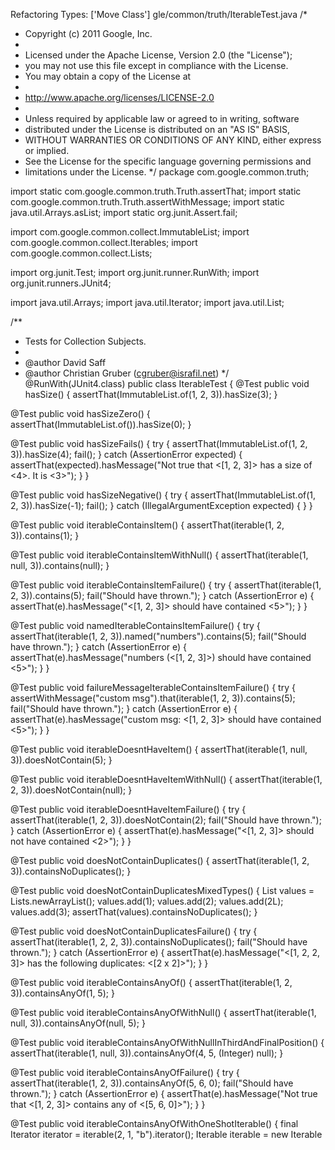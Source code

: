 Refactoring Types: ['Move Class']
gle/common/truth/IterableTest.java
/*
 * Copyright (c) 2011 Google, Inc.
 *
 * Licensed under the Apache License, Version 2.0 (the "License");
 * you may not use this file except in compliance with the License.
 * You may obtain a copy of the License at
 *
 * http://www.apache.org/licenses/LICENSE-2.0
 *
 * Unless required by applicable law or agreed to in writing, software
 * distributed under the License is distributed on an "AS IS" BASIS,
 * WITHOUT WARRANTIES OR CONDITIONS OF ANY KIND, either express or implied.
 * See the License for the specific language governing permissions and
 * limitations under the License.
 */
package com.google.common.truth;

import static com.google.common.truth.Truth.assertThat;
import static com.google.common.truth.Truth.assertWithMessage;
import static java.util.Arrays.asList;
import static org.junit.Assert.fail;

import com.google.common.collect.ImmutableList;
import com.google.common.collect.Iterables;
import com.google.common.collect.Lists;

import org.junit.Test;
import org.junit.runner.RunWith;
import org.junit.runners.JUnit4;

import java.util.Arrays;
import java.util.Iterator;
import java.util.List;

/**
 * Tests for Collection Subjects.
 *
 * @author David Saff
 * @author Christian Gruber (cgruber@israfil.net)
 */
@RunWith(JUnit4.class)
public class IterableTest {
  @Test
  public void hasSize() {
    assertThat(ImmutableList.of(1, 2, 3)).hasSize(3);
  }

  @Test
  public void hasSizeZero() {
    assertThat(ImmutableList.of()).hasSize(0);
  }

  @Test
  public void hasSizeFails() {
    try {
      assertThat(ImmutableList.of(1, 2, 3)).hasSize(4);
      fail();
    } catch (AssertionError expected) {
      assertThat(expected).hasMessage("Not true that <[1, 2, 3]> has a size of <4>. It is <3>");
    }
  }

  @Test
  public void hasSizeNegative() {
    try {
      assertThat(ImmutableList.of(1, 2, 3)).hasSize(-1);
      fail();
    } catch (IllegalArgumentException expected) {
    }
  }

  @Test
  public void iterableContainsItem() {
    assertThat(iterable(1, 2, 3)).contains(1);
  }

  @Test
  public void iterableContainsItemWithNull() {
    assertThat(iterable(1, null, 3)).contains(null);
  }

  @Test
  public void iterableContainsItemFailure() {
    try {
      assertThat(iterable(1, 2, 3)).contains(5);
      fail("Should have thrown.");
    } catch (AssertionError e) {
      assertThat(e).hasMessage("<[1, 2, 3]> should have contained <5>");
    }
  }

  @Test
  public void namedIterableContainsItemFailure() {
    try {
      assertThat(iterable(1, 2, 3)).named("numbers").contains(5);
      fail("Should have thrown.");
    } catch (AssertionError e) {
      assertThat(e).hasMessage("numbers (<[1, 2, 3]>) should have contained <5>");
    }
  }

  @Test
  public void failureMessageIterableContainsItemFailure() {
    try {
      assertWithMessage("custom msg").that(iterable(1, 2, 3)).contains(5);
      fail("Should have thrown.");
    } catch (AssertionError e) {
      assertThat(e).hasMessage("custom msg: <[1, 2, 3]> should have contained <5>");
    }
  }

  @Test
  public void iterableDoesntHaveItem() {
    assertThat(iterable(1, null, 3)).doesNotContain(5);
  }

  @Test
  public void iterableDoesntHaveItemWithNull() {
    assertThat(iterable(1, 2, 3)).doesNotContain(null);
  }

  @Test
  public void iterableDoesntHaveItemFailure() {
    try {
      assertThat(iterable(1, 2, 3)).doesNotContain(2);
      fail("Should have thrown.");
    } catch (AssertionError e) {
      assertThat(e).hasMessage("<[1, 2, 3]> should not have contained <2>");
    }
  }

  @Test
  public void doesNotContainDuplicates() {
    assertThat(iterable(1, 2, 3)).containsNoDuplicates();
  }

  @Test
  public void doesNotContainDuplicatesMixedTypes() {
    List<Object> values = Lists.newArrayList();
    values.add(1);
    values.add(2);
    values.add(2L);
    values.add(3);
    assertThat(values).containsNoDuplicates();
  }

  @Test
  public void doesNotContainDuplicatesFailure() {
    try {
      assertThat(iterable(1, 2, 2, 3)).containsNoDuplicates();
      fail("Should have thrown.");
    } catch (AssertionError e) {
      assertThat(e).hasMessage("<[1, 2, 2, 3]> has the following duplicates: <[2 x 2]>");
    }
  }

  @Test
  public void iterableContainsAnyOf() {
    assertThat(iterable(1, 2, 3)).containsAnyOf(1, 5);
  }

  @Test
  public void iterableContainsAnyOfWithNull() {
    assertThat(iterable(1, null, 3)).containsAnyOf(null, 5);
  }

  @Test
  public void iterableContainsAnyOfWithNullInThirdAndFinalPosition() {
    assertThat(iterable(1, null, 3)).containsAnyOf(4, 5, (Integer) null);
  }

  @Test
  public void iterableContainsAnyOfFailure() {
    try {
      assertThat(iterable(1, 2, 3)).containsAnyOf(5, 6, 0);
      fail("Should have thrown.");
    } catch (AssertionError e) {
      assertThat(e).hasMessage("Not true that <[1, 2, 3]> contains any of <[5, 6, 0]>");
    }
  }

  @Test
  public void iterableContainsAnyOfWithOneShotIterable() {
    final Iterator<Object> iterator = iterable(2, 1, "b").iterator();
    Iterable<Object> iterable =
        new Iterable<Object>() {
          @Override
          public Iterator<Object> iterator() {
            return iterator;
          }
        };

    assertThat(iterable).containsAnyOf(3, "a", 7, "b", 0);
  }

  @Test
  public void iterableContainsAllOfWithMany() {
    assertThat(iterable(1, 2, 3)).containsAllOf(1, 2);
  }

  @Test
  public void iterableContainsAllOfWithDuplicates() {
    assertThat(iterable(1, 2, 2, 2, 3)).containsAllOf(2, 2);
  }

  @Test
  public void iterableContainsAllOfWithNull() {
    assertThat(iterable(1, null, 3)).containsAllOf(3, (Integer) null);
  }

  @Test
  public void iterableContainsAllOfWithNullAtThirdAndFinalPosition() {
    assertThat(iterable(1, null, 3)).containsAllOf(1, 3, null);
  }

  @Test
  public void iterableContainsAllOfFailure() {
    try {
      assertThat(iterable(1, 2, 3)).containsAllOf(1, 2, 4);
      fail("Should have thrown.");
    } catch (AssertionError e) {
      assertThat(e)
          .hasMessage("Not true that <[1, 2, 3]> contains all of <[1, 2, 4]>. It is missing <[4]>");
    }
  }

  @Test
  public void iterableContainsAllOfWithExtras() {
    try {
      assertThat(iterable("y", "x")).containsAllOf("x", "y", "z");
    } catch (AssertionError expected) {
      assertThat(expected)
          .hasMessage("Not true that <[y, x]> contains all of <[x, y, z]>. It is missing <[z]>");
      return;
    }
    fail("Should have thrown.");
  }

  @Test
  public void iterableContainsAllOfWithExtraCopiesOfOutOfOrder() {
    try {
      assertThat(iterable("y", "x")).containsAllOf("x", "y", "y");
    } catch (AssertionError expected) {
      assertThat(expected)
          .hasMessage("Not true that <[y, x]> contains all of <[x, y, y]>. It is missing <[y]>");
      return;
    }
    fail("Should have thrown.");
  }

  @Test
  public void iterableContainsAllOfWithDuplicatesFailure() {
    try {
      assertThat(iterable(1, 2, 3)).containsAllOf(1, 2, 2, 2, 3, 4);
      fail("Should have thrown.");
    } catch (AssertionError e) {
      assertThat(e)
          .hasMessage(
              "Not true that <[1, 2, 3]> contains all of <[1, 2, 2, 2, 3, 4]>. "
                  + "It is missing <[2 [2 copies], 4]>");
    }
  }

  /*
   * Slightly subtle test to ensure that if multiple equal elements are found
   * to be missing we only reference it once in the output message.
   */
  @Test
  public void iterableContainsAllOfWithDuplicateMissingElements() {
    try {
      assertThat(iterable(1, 2)).containsAllOf(4, 4, 4);
      fail("Should have thrown.");
    } catch (AssertionError e) {
      assertThat(e)
          .hasMessage(
              "Not true that <[1, 2]> contains all of <[4, 4, 4]>. It is missing <[4 [3 copies]]>");
    }
  }

  @Test
  public void iterableContainsAllOfWithNullFailure() {
    try {
      assertThat(iterable(1, null, 3)).containsAllOf(1, null, null, 3);
      fail("Should have thrown.");
    } catch (AssertionError e) {
      assertThat(e)
          .hasMessage(
              "Not true that <[1, null, 3]> contains all of <[1, null, null, 3]>. "
                  + "It is missing <[null]>");
    }
  }

  @Test
  public void iterableContainsAllOfInOrder() {
    assertThat(iterable(3, 2, 5)).containsAllOf(3, 2, 5).inOrder();
  }

  @Test
  public void iterableContainsAllOfInOrderWithGaps() {
    assertThat(iterable(3, 2, 5)).containsAllOf(3, 5).inOrder();
    assertThat(iterable(3, 2, 2, 4, 5)).containsAllOf(3, 2, 2, 5).inOrder();
    assertThat(iterable(3, 1, 4, 1, 5)).containsAllOf(3, 1, 5).inOrder();
    assertThat(iterable("x", "y", "y", "z")).containsAllOf("x", "y", "z").inOrder();
    assertThat(iterable("x", "x", "y", "z")).containsAllOf("x", "y", "z").inOrder();
    assertThat(iterable("z", "x", "y", "z")).containsAllOf("x", "y", "z").inOrder();
    assertThat(iterable("x", "x", "y", "z", "x")).containsAllOf("x", "y", "z", "x").inOrder();
  }

  @Test
  public void iterableContainsAllOfInOrderWithNull() {
    assertThat(iterable(3, null, 5)).containsAllOf(3, null, 5).inOrder();
    assertThat(iterable(3, null, 7, 5)).containsAllOf(3, null, 5).inOrder();
  }

  @Test
  public void iterableContainsAllOfInOrderWithFailure() {
    try {
      assertThat(iterable(1, null, 3)).containsAllOf(null, 1, 3).inOrder();
      fail("Should have thrown.");
    } catch (AssertionError e) {
      assertThat(e)
          .hasMessage("Not true that <[1, null, 3]> contains all elements in order <[null, 1, 3]>");
    }
  }

  @Test
  public void iterableContainsAllOfInOrderWithOneShotIterable() {
    final Iterable<Object> iterable = iterable(2, 1, null, 4, "a", 3, "b");
    final Iterator<Object> iterator = iterable.iterator();
    Iterable<Object> oneShot =
        new Iterable<Object>() {
          @Override
          public Iterator<Object> iterator() {
            return iterator;
          }

          @Override
          public String toString() {
            return Iterables.toString(iterable);
          }
        };

    assertThat(oneShot).containsAllOf(1, null, 3).inOrder();
  }

  @Test
  public void iterableContainsAllOfInOrderWithOneShotIterableWrongOrder() {
    final Iterator<Object> iterator = iterable(2, 1, null, 4, "a", 3, "b").iterator();
    Iterable<Object> iterable =
        new Iterable<Object>() {
          @Override
          public Iterator<Object> iterator() {
            return iterator;
          }

          @Override
          public String toString() {
            return "BadIterable";
          }
        };

    try {
      assertThat(iterable).containsAllOf(1, 3, null).inOrder();
      fail("Should have thrown.");
    } catch (AssertionError e) {
      assertThat(e)
          .hasMessage("Not true that <BadIterable> contains all elements in order <[1, 3, null]>");
    }
  }

  @Test
  public void iterableContainsNoneOf() {
    assertThat(iterable(1, 2, 3)).containsNoneOf(4, 5, 6);
  }

  @Test
  public void iterableContainsNoneOfFailure() {
    try {
      assertThat(iterable(1, 2, 3)).containsNoneOf(1, 2, 4);
      fail("Should have thrown.");
    } catch (AssertionError e) {
      assertThat(e)
          .hasMessage(
              "Not true that <[1, 2, 3]> contains none of <[1, 2, 4]>. It contains <[1, 2]>");
    }
  }

  @Test
  public void iterableContainsNoneOfFailureWithDuplicateInSubject() {
    try {
      assertThat(iterable(1, 2, 2, 3)).containsNoneOf(1, 2, 4);
      fail("Should have thrown.");
    } catch (AssertionError e) {
      assertThat(e)
          .hasMessage(
              "Not true that <[1, 2, 2, 3]> contains none of <[1, 2, 4]>. It contains <[1, 2]>");
    }
  }

  @Test
  public void iterableContainsNoneOfFailureWithDuplicateInExpected() {
    try {
      assertThat(iterable(1, 2, 3)).containsNoneOf(1, 2, 2, 4);
      fail("Should have thrown.");
    } catch (AssertionError e) {
      assertThat(e)
          .hasMessage(
              "Not true that <[1, 2, 3]> contains none of <[1, 2, 2, 4]>. It contains <[1, 2]>");
    }
  }

  @Test
  public void listContainsExactlyArray() {
    String[] stringArray = {"a", "b"};
    ImmutableList<String[]> iterable = ImmutableList.of(stringArray);
    // This test fails w/o the explicit cast
    assertThat(iterable).containsExactly((Object) stringArray);
  }

  @Test
  public void arrayContainsExactly() {
    ImmutableList<String> iterable = ImmutableList.of("a", "b");
    String[] array = {"a", "b"};
    assertThat(iterable).containsExactly(array);
  }

  @Test
  public void iterableContainsExactlyWithMany() {
    assertThat(iterable(1, 2, 3)).containsExactly(1, 2, 3);
  }

  @Test
  public void iterableContainsExactlyOutOfOrder() {
    assertThat(iterable(1, 2, 3, 4)).containsExactly(3, 1, 4, 2);
  }

  @Test
  public void iterableContainsExactlyWithDuplicates() {
    assertThat(iterable(1, 2, 2, 2, 3)).containsExactly(1, 2, 2, 2, 3);
  }

  @Test
  public void iterableContainsExactlyWithDuplicatesOutOfOrder() {
    assertThat(iterable(1, 2, 2, 2, 3)).containsExactly(2, 1, 2, 3, 2);
  }

  @Test
  public void iterableContainsExactlyWithOnlyNull() {
    Iterable<Object> actual = iterable((Object) null);
    assertThat(actual).containsExactly(null);
  }

  @Test
  public void iterableContainsExactlyWithNullSecond() {
    assertThat(iterable(1, null)).containsExactly(1, null);
  }

  @Test
  public void iterableContainsExactlyWithNullThird() {
    assertThat(iterable(1, 2, null)).containsExactly(1, 2, null);
  }

  @Test
  public void iterableContainsExactlyWithNull() {
    assertThat(iterable(1, null, 3)).containsExactly(1, null, 3);
  }

  @Test
  public void iterableContainsExactlyWithNullOutOfOrder() {
    assertThat(iterable(1, null, 3)).containsExactly(1, 3, (Integer) null);
  }

  @Test
  public void iterableContainsExactlyWithElementsThatThrowWhenYouCallHashCode() {
    HashCodeThrower one = new HashCodeThrower();
    HashCodeThrower two = new HashCodeThrower();

    assertThat(iterable(one, two)).containsExactly(two, one);
    assertThat(iterable(one, two)).containsExactly(one, two).inOrder();
    assertThat(iterable(one, two)).containsExactlyElementsIn(iterable(two, one));
    assertThat(iterable(one, two)).containsExactlyElementsIn(iterable(one, two)).inOrder();

    try {
      assertThat(iterable(one, two)).containsExactly(one);
    } catch (AssertionError expected) {
      assertThat(expected)
          .hasMessage(
              "Not true that <[HCT, HCT]> contains exactly <[HCT]>. "
                  + "It has unexpected items <[HCT]>");
      return;
    }
    fail();
  }

  private static class HashCodeThrower {
    @Override
    public boolean equals(Object other) {
      return this == other;
    }

    @Override
    public int hashCode() {
      throw new UnsupportedOperationException();
    }

    @Override
    public String toString() {
      return "HCT";
    }
  }

  @Test
  public void iterableContainsExactlyElementsInErrorMessageIsOrdered() {
    try {
      assertThat(asList("foo OR bar")).containsExactlyElementsIn(asList("foo", "bar"));
    } catch (AssertionError e) {
      assertThat(e)
          .hasMessage(
              "Not true that <[foo OR bar]> contains exactly <[foo, bar]>. "
                  + "It is missing <[foo, bar]> and has unexpected items <[foo OR bar]>");
      return;
    }
    fail("Should have thrown.");
  }

  @Test
  public void iterableContainsExactlyMissingItemFailure() {
    try {
      assertThat(iterable(1, 2)).containsExactly(1, 2, 4);
      fail("Should have thrown.");
    } catch (AssertionError e) {
      assertThat(e)
          .hasMessage("Not true that <[1, 2]> contains exactly <[1, 2, 4]>. It is missing <[4]>");
    }
  }

  @Test
  public void iterableContainsExactlyUnexpectedItemFailure() {
    try {
      assertThat(iterable(1, 2, 3)).containsExactly(1, 2);
      fail("Should have thrown.");
    } catch (AssertionError e) {
      assertThat(e)
          .hasMessage(
              "Not true that <[1, 2, 3]> contains exactly <[1, 2]>. It has unexpected items <[3]>");
    }
  }

  @Test
  public void iterableContainsExactlyWithDuplicatesNotEnoughItemsFailure() {
    try {
      assertThat(iterable(1, 2, 3)).containsExactly(1, 2, 2, 2, 3);
      fail("Should have thrown.");
    } catch (AssertionError e) {
      assertThat(e)
          .hasMessage(
              "Not true that <[1, 2, 3]> contains exactly <[1, 2, 2, 2, 3]>. "
                  + "It is missing <[2 [2 copies]]>");
    }
  }

  @Test
  public void iterableContainsExactlyWithDuplicatesMissingItemFailure() {
    try {
      assertThat(iterable(1, 2, 3)).containsExactly(1, 2, 2, 2, 3, 4);
      fail("Should have thrown.");
    } catch (AssertionError e) {
      assertThat(e)
          .hasMessage(
              "Not true that <[1, 2, 3]> contains exactly <[1, 2, 2, 2, 3, 4]>. "
                  + "It is missing <[2 [2 copies], 4]>");
    }
  }

  @Test
  public void iterableContainsExactlyWithDuplicatesUnexpectedItemFailure() {
    try {
      assertThat(iterable(1, 2, 2, 2, 2, 3)).containsExactly(1, 2, 2, 3);
      fail("Should have thrown.");
    } catch (AssertionError e) {
      assertThat(e)
          .hasMessage(
              "Not true that <[1, 2, 2, 2, 2, 3]> contains exactly <[1, 2, 2, 3]>. "
                  + "It has unexpected items <[2 [2 copies]]>");
    }
  }

  /*
   * Slightly subtle test to ensure that if multiple equal elements are found
   * to be missing we only reference it once in the output message.
   */
  @Test
  public void iterableContainsExactlyWithDuplicateMissingElements() {
    try {
      assertThat(iterable()).containsExactly(4, 4, 4);
      fail("Should have thrown.");
    } catch (AssertionError e) {
      assertThat(e)
          .hasMessage(
              "Not true that <[]> contains exactly <[4, 4, 4]>. It is missing <[4 [3 copies]]>");
    }
  }

  @Test
  public void iterableContainsExactlyWithNullFailure() {
    try {
      assertThat(iterable(1, null, 3)).containsExactly(1, null, null, 3);
      fail("Should have thrown.");
    } catch (AssertionError e) {
      assertThat(e)
          .hasMessage(
              "Not true that <[1, null, 3]> contains exactly <[1, null, null, 3]>. "
                  + "It is missing <[null]>");
    }
  }

  @Test
  public void iterableContainsExactlyWithMissingAndExtraElements() {
    try {
      assertThat(iterable(1, 2, 3)).containsExactly(1, 2, 4);
      fail("Should have thrown.");
    } catch (AssertionError e) {
      assertThat(e)
          .hasMessage(
              "Not true that <[1, 2, 3]> contains exactly <[1, 2, 4]>. "
                  + "It is missing <[4]> and has unexpected items <[3]>");
    }
  }

  @Test
  public void iterableContainsExactlyWithDuplicateMissingAndExtraElements() {
    try {
      assertThat(iterable(1, 2, 3, 3)).containsExactly(1, 2, 4, 4);
      fail("Should have thrown.");
    } catch (AssertionError e) {
      assertThat(e)
          .hasMessage(
              "Not true that <[1, 2, 3, 3]> contains exactly <[1, 2, 4, 4]>. "
                  + "It is missing <[4 [2 copies]]> and has unexpected items <[3 [2 copies]]>");
    }
  }

  @Test
  public void iterableContainsExactlyWithOneIterableGivesWarning() {
    try {
      assertThat(iterable(1, 2, 3, 4)).containsExactly(iterable(1, 2, 3, 4));
      fail("Should have thrown.");
    } catch (AssertionError e) {
      assertThat(e)
          .hasMessage(
              "Not true that <[1, 2, 3, 4]> contains exactly <[[1, 2, 3, 4]]>. "
                  + "It is missing <[[1, 2, 3, 4]]> and has unexpected items <[1, 2, 3, 4]>. "
                  + "Passing an iterable to the varargs method containsExactly(Object...) is "
                  + "often not the correct thing to do. Did you mean to call "
                  + "containsExactlyElementsIn(Iterable) instead?");
    }
  }

  @Test
  public void iterableContainsExactlyElementsInWithOneIterableDoesNotGiveWarning() {
    try {
      assertThat(iterable(1, 2, 3, 4)).containsExactlyElementsIn(iterable(1, 2, 3));
      fail("Should have thrown.");
    } catch (AssertionError e) {
      assertThat(e)
          .hasMessage(
              "Not true that <[1, 2, 3, 4]> contains exactly <[1, 2, 3]>. "
                  + "It has unexpected items <[4]>");
    }
  }

  @Test
  public void iterableContainsExactlyWithTwoIterableDoesNotGivesWarning() {
    try {
      assertThat(iterable(1, 2, 3, 4)).containsExactly(iterable(1, 2), iterable(3, 4));
      fail("Should have thrown.");
    } catch (AssertionError e) {
      assertThat(e)
          .hasMessage(
              "Not true that <[1, 2, 3, 4]> contains exactly <[[1, 2], [3, 4]]>. "
                  + "It is missing <[[1, 2], [3, 4]]> and has unexpected items <[1, 2, 3, 4]>");
    }
  }

  @Test
  public void iterableContainsExactlyWithOneNonIterableDoesNotGiveWarning() {
    try {
      assertThat(iterable(1, 2, 3, 4)).containsExactly(1);
      fail("Should have thrown.");
    } catch (AssertionError e) {
      assertThat(e)
          .hasMessage(
              "Not true that <[1, 2, 3, 4]> contains exactly <[1]>. "
                  + "It has unexpected items <[2, 3, 4]>");
    }
  }

  @Test
  public void iterableContainsExactlyInOrder() {
    assertThat(iterable(3, 2, 5)).containsExactly(3, 2, 5).inOrder();
  }

  @Test
  public void iterableContainsExactlyInOrderWithNull() {
    assertThat(iterable(3, null, 5)).containsExactly(3, null, 5).inOrder();
  }

  @Test
  public void iterableContainsExactlyInOrderWithFailure() {
    try {
      assertThat(iterable(1, null, 3)).containsExactly(null, 1, 3).inOrder();
      fail("Should have thrown.");
    } catch (AssertionError e) {
      assertThat(e)
          .hasMessage(
              "Not true that <[1, null, 3]> contains only these elements in order <[null, 1, 3]>");
    }
  }

  @Test
  public void iterableContainsExactlyInOrderWithOneShotIterable() {
    final Iterator<Object> iterator = iterable(1, null, 3).iterator();
    Iterable<Object> iterable =
        new Iterable<Object>() {
          @Override
          public Iterator<Object> iterator() {
            return iterator;
          }
        };
    assertThat(iterable).containsExactly(1, null, 3).inOrder();
  }

  @Test
  public void iterableContainsExactlyInOrderWithOneShotIterableWrongOrder() {
    final Iterator<Object> iterator = iterable(1, null, 3).iterator();
    Iterable<Object> iterable =
        new Iterable<Object>() {
          @Override
          public Iterator<Object> iterator() {
            return iterator;
          }

          @Override
          public String toString() {
            return "BadIterable";
          }
        };

    try {
      assertThat(iterable).containsExactly(1, 3, null).inOrder();
      fail("Should have thrown.");
    } catch (AssertionError e) {
      assertThat(e)
          .hasMessage(
              "Not true that <BadIterable> contains only these elements in order <[1, 3, null]>");
    }
  }

  @Test
  public void iterableIsEmpty() {
    assertThat(iterable()).isEmpty();
  }

  @Test
  public void iterableIsEmptyWithFailure() {
    try {
      assertThat(iterable(1, null, 3)).isEmpty();
      fail("Should have thrown.");
    } catch (AssertionError e) {
      assertThat(e).hasMessage("Not true that <[1, null, 3]> is empty");
    }
  }

  @Test
  public void iterableIsNotEmpty() {
    assertThat(iterable("foo")).isNotEmpty();
  }

  @Test
  public void iterableIsNotEmptyWithFailure() {
    try {
      assertThat(iterable()).isNotEmpty();
      fail("Should have thrown.");
    } catch (AssertionError e) {
      assertThat(e).hasMessage("Not true that <[]> is not empty");
    }
  }

  /**
   * Helper that returns a general Iterable rather than a List.
   * This ensures that we test IterableSubject (rather than ListSubject).
   */
  private static Iterable<Object> iterable(Object... items) {
    return Arrays.asList(items);
  }
}


File: core/src/test/java/com/google/common/truth/ListTest.java
/*
 * Copyright (c) 2011 Google, Inc.
 *
 * Licensed under the Apache License, Version 2.0 (the "License");
 * you may not use this file except in compliance with the License.
 * You may obtain a copy of the License at
 *
 * http://www.apache.org/licenses/LICENSE-2.0
 *
 * Unless required by applicable law or agreed to in writing, software
 * distributed under the License is distributed on an "AS IS" BASIS,
 * WITHOUT WARRANTIES OR CONDITIONS OF ANY KIND, either express or implied.
 * See the License for the specific language governing permissions and
 * limitations under the License.
 */
package com.google.common.truth;

import static com.google.common.truth.Truth.assertThat;
import static org.junit.Assert.fail;

import org.junit.Test;
import org.junit.runner.RunWith;
import org.junit.runners.JUnit4;

import java.util.Arrays;
import java.util.Comparator;
import java.util.List;

/**
 * Tests for List Subjects.
 *
 * @author David Beaumont
 */
// TODO(kak): Move these all to IterableTest
@RunWith(JUnit4.class)
public class ListTest {
  @Test
  public void listIsStrictlyOrdered() {
    assertThat(Arrays.<Integer>asList()).isStrictlyOrdered();
    assertThat(Arrays.asList(1)).isStrictlyOrdered();
    assertThat(Arrays.asList(1, 2, 3, 4)).isStrictlyOrdered();
  }

  @Test
  public void isStrictlyOrderedFailure() {
    try {
      assertThat(Arrays.asList(1, 2, 2, 4)).isStrictlyOrdered();
      fail("Should have thrown.");
    } catch (AssertionError e) {
      assertThat(e.getMessage()).contains("is strictly ordered");
      assertThat(e.getMessage()).contains("<2> <2>");
    }
  }

  @Test
  public void isStrictlyOrderedWithNonComparableElementsFailure() {
    try {
      assertThat(Arrays.<Object>asList(1, "2", 3, "4")).isStrictlyOrdered();
      fail("Should have thrown.");
    } catch (ClassCastException e) {
    }
  }

  @Test
  public void listIsOrdered() {
    assertThat(Arrays.<Integer>asList()).isOrdered();
    assertThat(Arrays.asList(1)).isOrdered();
    assertThat(Arrays.asList(1, 1, 2, 3, 3, 3, 4)).isOrdered();
  }

  @Test
  public void isOrderedFailure() {
    try {
      assertThat(Arrays.asList(1, 3, 2, 4)).isOrdered();
      fail("Should have thrown.");
    } catch (AssertionError e) {
      assertThat(e.getMessage()).contains("is ordered");
      assertThat(e.getMessage()).contains("<3> <2>");
    }
  }

  @Test
  public void isOrderedWithNonComparableElementsFailure() {
    try {
      assertThat(Arrays.<Object>asList(1, "2", 2, "3")).isOrdered();
      fail("Should have thrown.");
    } catch (ClassCastException e) {
    }
  }

  @Test
  public void listIsStrictlyOrderedWithComparator() {
    assertThat(Arrays.<String>asList()).isStrictlyOrdered(COMPARE_AS_DECIMAL);
    assertThat(Arrays.asList("1")).isStrictlyOrdered(COMPARE_AS_DECIMAL);
    // Note: Use "10" and "20" to distinguish numerical and lexicographical ordering.
    assertThat(Arrays.asList("1", "2", "10", "20")).isStrictlyOrdered(COMPARE_AS_DECIMAL);
  }

  @Test
  public void listIsStrictlyOrderedWithComparatorFailure() {
    try {
      assertThat(Arrays.asList("1", "2", "2", "10")).isStrictlyOrdered(COMPARE_AS_DECIMAL);
      fail("Should have thrown.");
    } catch (AssertionError e) {
      assertThat(e.getMessage()).contains("is strictly ordered");
      assertThat(e.getMessage()).contains("<2> <2>");
    }
  }

  @Test
  public void listIsOrderedWithComparator() {
    assertThat(Arrays.<String>asList()).isOrdered(COMPARE_AS_DECIMAL);
    assertThat(Arrays.asList("1")).isOrdered(COMPARE_AS_DECIMAL);
    assertThat(Arrays.asList("1", "1", "2", "10", "10", "10", "20"))
        .isOrdered(COMPARE_AS_DECIMAL);
  }

  @Test
  public void listIsOrderedWithComparatorFailure() {
    try {
      assertThat(Arrays.asList("1", "10", "2", "20")).isOrdered(COMPARE_AS_DECIMAL);
      fail("Should have thrown.");
    } catch (AssertionError e) {
      assertThat(e.getMessage()).contains("is ordered");
      assertThat(e.getMessage()).contains("<10> <2>");
    }
  }

  private static final Comparator<String> COMPARE_AS_DECIMAL =
      new Comparator<String>() {
        @Override
        public int compare(String a, String b) {
          return Integer.valueOf(a).compareTo(Integer.valueOf(b));
        }
      };

  private static class Foo {
    private final int x;

    private Foo(int x) {
      this.x = x;
    }
  }

  private static class Bar extends Foo {
    private Bar(int x) {
      super(x);
    }
  }

  private static final Comparator<Foo> FOO_COMPARATOR =
      new Comparator<Foo>() {
        @Override
        public int compare(Foo a, Foo b) {
          return Integer.compare(a.x, b.x);
        }
      };

  @Test
  public void listOrderedByBaseClassComparator() {
    List<Bar> targetList = Arrays.asList(new Bar(1), new Bar(2), new Bar(3));
    assertThat(targetList).isOrdered(FOO_COMPARATOR);
    assertThat(targetList).isStrictlyOrdered(FOO_COMPARATOR);
  }
}
